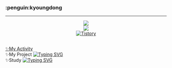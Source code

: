 <!--
Profile
-Name
-Number of Visit
-Tistory link
-solved ac profile
-Most Used Language

-My Activity
-My Project
--Link1
--etc.
-Study
--link1
--etc.
-->

<H3> :penguin:kyoungdong </H3>

<div align="center">

  
  ---
  
<a href="https://github.com/iamkyoungdong"><img src="https://hits.seeyoufarm.com/api/count/incr/badge.svg?url=https%3A%2F%2Fgithub.com%2Fiamkyoungdong&count_bg=%23000000&title_bg=%23000000&icon=github.svg&icon_color=%23FFFFFF&title=hits&edge_flat=false"/></a> <br>
<a href="https://solved.ac/iamkyoungdong"><img src="http://mazassumnida.wtf/api/mini/generate_badge?boj=iamkyoungdong"/></a> <br>
<a href = "https://iamkyoungdong.tistory.com/"> <img alt="Tistory" src ="https://img.shields.io/badge/Tistory-white.svg?&style=for-the-badge"/></a> <br>

</div>

<br>
<a href="https://github.com/iamkyoungdong/iamkyoungdong/blob/main/ActivityLog.md" target="_blank">✨My Activity</a>
<br>
✨My Project
<a href="https://git.io/typing-svg"><img src="https://readme-typing-svg.demolab.com?font=Fira+Code&pause=1000&color=F77572&width=435&lines=To+be+continue.+.+.+%F0%9F%92%97" alt="Typing SVG" /></a>
<br>
✨Study
<a href="https://git.io/typing-svg"><img src="https://readme-typing-svg.demolab.com?font=Fira+Code&pause=1000&color=F77572&width=435&lines=To+be+continue.+.+.+%F0%9F%92%97" alt="Typing SVG" /></a>
